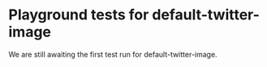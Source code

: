 # Playground tests for default-twitter-image
We are still awaiting the first test run for default-twitter-image.
